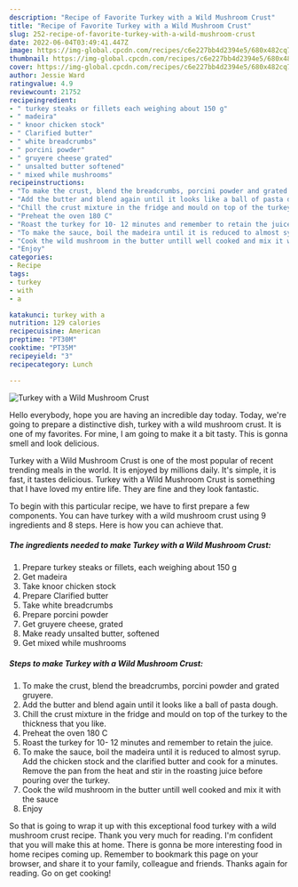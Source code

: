 ```yaml
---
description: "Recipe of Favorite Turkey with a Wild Mushroom Crust"
title: "Recipe of Favorite Turkey with a Wild Mushroom Crust"
slug: 252-recipe-of-favorite-turkey-with-a-wild-mushroom-crust
date: 2022-06-04T03:49:41.447Z
image: https://img-global.cpcdn.com/recipes/c6e227bb4d2394e5/680x482cq70/turkey-with-a-wild-mushroom-crust-recipe-main-photo.jpg
thumbnail: https://img-global.cpcdn.com/recipes/c6e227bb4d2394e5/680x482cq70/turkey-with-a-wild-mushroom-crust-recipe-main-photo.jpg
cover: https://img-global.cpcdn.com/recipes/c6e227bb4d2394e5/680x482cq70/turkey-with-a-wild-mushroom-crust-recipe-main-photo.jpg
author: Jessie Ward
ratingvalue: 4.9
reviewcount: 21752
recipeingredient:
- " turkey steaks or fillets each weighing about 150 g"
- " madeira"
- " knoor chicken stock"
- " Clarified butter"
- " white breadcrumbs"
- " porcini powder"
- " gruyere cheese grated"
- " unsalted butter softened"
- " mixed while mushrooms"
recipeinstructions:
- "To make the crust, blend the breadcrumbs, porcini powder and grated gruyere."
- "Add the butter and blend again until it looks like a ball of pasta dough."
- "Chill the crust mixture in the fridge and mould on top of the turkey to the thickness that you like."
- "Preheat the oven 180 C"
- "Roast the turkey for 10- 12 minutes and remember to retain the juice."
- "To make the sauce, boil the madeira until it is reduced to almost syrup. Add the chicken stock and the clarified butter and cook for a minutes. Remove the pan from the heat and stir in the roasting juice before pouring over the turkey."
- "Cook the wild mushroom in the butter untill well cooked and mix it with the sauce"
- "Enjoy"
categories:
- Recipe
tags:
- turkey
- with
- a

katakunci: turkey with a 
nutrition: 129 calories
recipecuisine: American
preptime: "PT30M"
cooktime: "PT35M"
recipeyield: "3"
recipecategory: Lunch

---
```



![Turkey with a Wild Mushroom Crust](https://img-global.cpcdn.com/recipes/c6e227bb4d2394e5/680x482cq70/turkey-with-a-wild-mushroom-crust-recipe-main-photo.jpg)

Hello everybody, hope you are having an incredible day today. Today, we're going to prepare a distinctive dish, turkey with a wild mushroom crust. It is one of my favorites. For mine, I am going to make it a bit tasty. This is gonna smell and look delicious.



Turkey with a Wild Mushroom Crust is one of the most popular of recent trending meals in the world. It is enjoyed by millions daily. It's simple, it is fast, it tastes delicious. Turkey with a Wild Mushroom Crust is something that I have loved my entire life. They are fine and they look fantastic.


To begin with this particular recipe, we have to first prepare a few components. You can have turkey with a wild mushroom crust using 9 ingredients and 8 steps. Here is how you can achieve that.

<!--inarticleads1-->

##### The ingredients needed to make Turkey with a Wild Mushroom Crust:

1. Prepare  turkey steaks or fillets, each weighing about 150 g
1. Get  madeira
1. Take  knoor chicken stock
1. Prepare  Clarified butter
1. Take  white breadcrumbs
1. Prepare  porcini powder
1. Get  gruyere cheese, grated
1. Make ready  unsalted butter, softened
1. Get  mixed while mushrooms




<!--inarticleads2-->

##### Steps to make Turkey with a Wild Mushroom Crust:

1. To make the crust, blend the breadcrumbs, porcini powder and grated gruyere.
1. Add the butter and blend again until it looks like a ball of pasta dough.
1. Chill the crust mixture in the fridge and mould on top of the turkey to the thickness that you like.
1. Preheat the oven 180 C
1. Roast the turkey for 10- 12 minutes and remember to retain the juice.
1. To make the sauce, boil the madeira until it is reduced to almost syrup. Add the chicken stock and the clarified butter and cook for a minutes. Remove the pan from the heat and stir in the roasting juice before pouring over the turkey.
1. Cook the wild mushroom in the butter untill well cooked and mix it with the sauce
1. Enjoy




So that is going to wrap it up with this exceptional food turkey with a wild mushroom crust recipe. Thank you very much for reading. I'm confident that you will make this at home. There is gonna be more interesting food in home recipes coming up. Remember to bookmark this page on your browser, and share it to your family, colleague and friends. Thanks again for reading. Go on get cooking!
